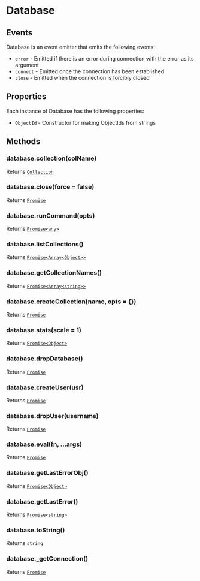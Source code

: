 # Database

## Events

Database is an event emitter that emits the following events:
 - `error` - Emitted if there is an error during connection with the error as its argument
 - `connect` - Emitted once the connection has been established
 - `close` - Emitted when the connection is forcibly closed

## Properties

Each instance of Database has the following properties:
 - `ObjectId` - Constructor for making ObjectIds from strings

## Methods

### database.collection(colName)

Returns [`Collection`](collection.md)

### database.close(force = false)

Returns [`Promise`](https://www.promisejs.org/api/)

### database.runCommand(opts)

Returns [`Promise<any>`](https://www.promisejs.org/api/)

### database.listCollections()

Returns [`Promise<Array<Object>>`](https://www.promisejs.org/api/)

### database.getCollectionNames()

Returns [`Promise<Array<string>>`](https://www.promisejs.org/api/)

### database.createCollection(name, opts = {})

Returns [`Promise`](https://www.promisejs.org/api/)

### database.stats(scale = 1)

Returns [`Promise<Object>`](https://www.promisejs.org/api/)

### database.dropDatabase()

Returns [`Promise`](https://www.promisejs.org/api/)

### database.createUser(usr)

Returns [`Promise`](https://www.promisejs.org/api/)

### database.dropUser(username)

Returns [`Promise`](https://www.promisejs.org/api/)

### database.eval(fn, ...args)

Returns [`Promise`](https://www.promisejs.org/api/)

### database.getLastErrorObj()

Returns [`Promise<Object>`](https://www.promisejs.org/api/)

### database.getLastError()

Returns [`Promise<string>`](https://www.promisejs.org/api/)

### database.toString()

Returns `string`

### database._getConnection()

Returns [`Promise`](https://www.promisejs.org/api/)

